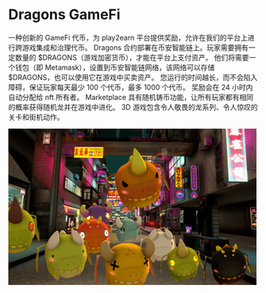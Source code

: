 # Dragons GameFi

一种创新的 GameFi 代币，为 play2earn 平台提供奖励，允许在我们的平台上进行跨游戏集成和治理代币。
Dragons 合约部署在币安智能链上。玩家需要拥有一定数量的 $DRAGONS（游戏加密货币），才能在平台上支付资产。
他们将需要一个钱包（即 Metamask），设置到币安智能链网络，该网络可以存储 $DRAGONS，也可以使用它在游戏中买卖资产。
您运行的时间越长，而不会陷入障碍，保证玩家每天最少 100 个代币，最多 1000 个代币。
奖励会在 24 小时内自动分配给 nft 所有者。
Marketplace 具有随机铸币功能，让所有玩家都有相同的概率获得随机龙并在游戏中进化。
3D 游戏包含令人敬畏的龙系列、令人惊叹的关卡和街机动作。

![dragonsgamefi-dapp-games-bsc-image1-500x315_8ef09fcdbae1f48addd6e67b20e9acd7](dragonsgamefi-dapp-games-bsc-image1-500x315_8ef09fcdbae1f48addd6e67b20e9acd7.png)
